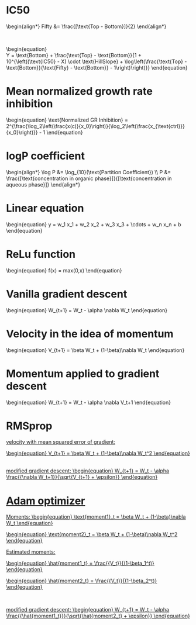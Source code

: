 # IC50 

\begin{align*}
Fifty &= \frac{[\text{Top - Bottom}]}{2}
\end{align*}

<br>

\begin{equation}    
Y = \text{Bottom} + \frac{\text{Top} - \text{Bottom}}{1 + 10^{\left((\text{IC50} - X) \cdot \text{HillSlope} + \log\left(\frac{\text{Top} - \text{Bottom}}{\text{Fifty} - \text{Bottom}} - 1\right)\right)}}
\end{equation}


# Mean normalized growth rate inhibition

\begin{equation}
    \text{Normalized GR Inhibition} = 2^{\frac{\log_2\left(\frac{x(c)}{x_0}\right)}{\log_2\left(\frac{x_{\text{ctrl}}}{x_0}\right)}} - 1
\end{equation}


# logP coefficient

\begin{align*}
\log P &= \log_{10}(\text{Partition Coefficient}) \\\\
P &= \frac{[\text{concentration in organic phase}]}{[\text{concentration in aqueous phase}]}
\end{align*}

# Linear equation
\begin{equation}
y = w_1 x_1 + w_2 x_2 + w_3 x_3 + \cdots + w_n x_n + b
\end{equation}


# ReLu function
\begin{equation}
f(x) = max(0,x)
\end{equation}


# Vanilla gradient descent
\begin{equation}
W_{t+1} = W_t - \alpha \nabla W_t
\end{equation}

# Velocity in the idea of momentum
\begin{equation}
V_{t+1} = \beta W_t + (1-\beta)\nabla W_t
\end{equation}

# Momentum applied to gradient descent

\begin{equation}
W_{t+1} = W_t - \alpha \nabla V_t+1
\end{equation}

# RMSprop

<u> velocity with mean squared error of gradient: 

\begin{equation}
V_{t+1} = \beta W_t + (1-\beta)\nabla W_t^2
\end{equation}

<br>
<u> modified gradient descent: 
\begin{equation}
W_{t+1} = W_t - \alpha \frac{{\nabla W_t+1}}{\sqrt{V_{t+1} + \epsilon}}
\end{equation}

# Adam optimizer
<u>Moments:
\begin{equation}
\text{moment1}_t = \beta W_t + (1-\beta)\nabla W_t
\end{equation}

\begin{equation}
\text{moment2}_t = \beta W_t + (1-\beta)\nabla W_t^2
\end{equation}

<u>Estimated moments:

\begin{equation}
\hat{moment1_t} = \frac{{V_t}}{(1-\beta_1^t)}
\end{equation}

\begin{equation}
\hat{moment2_t} = \frac{{V_t}}{(1-\beta_2^t)}
\end{equation}

<br>

<u> modified gradient descent: 
\begin{equation}
W_{t+1} = W_t - \alpha \frac{{\hat{moment1_t}}}{\sqrt{\hat{moment2_t} + \epsilon}}
\end{equation}


